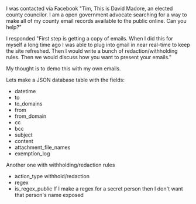 I was contacted via Facebook "Tim, This is David Madore, an elected county councilor. I am a open government advocate searching for a way to make all of my county email records available to the public online. Can you help?"

I responded "First step is getting a copy of emails. When I did this for myself a long time ago I was able to plug into gmail in near real-time to keep the site refreshed. Then I would write a bunch of redaction/withholding rules. Then we would discuss how you want to present your emails."

My thought is to demo this with my own emails.

Lets make a JSON database table with the fields:
* datetime
* to
* to_domains
* from
* from_domain
* cc
* bcc
* subject
* content
* attachment_file_names
* exemption_log

Another one with withholding/redaction rules
* action_type withhold/redaction
* regex
* is_regex_public If I make a regex for a secret person then I don't want that person's name exposed
